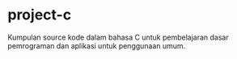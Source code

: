 # project-c
Kumpulan source kode dalam bahasa C untuk pembelajaran dasar pemrograman dan aplikasi untuk penggunaan umum.

